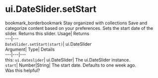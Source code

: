  
#  ui.DateSlider.setStart 
bookmark_borderbookmark Stay organized with collections  Save and categorize content based on your preferences.
Sets the start date of the slider. 
Returns this slider.
Usage| Returns  
---|---  
`DateSlider.setStart(start)`| ui.DateSlider  
Argument| Type| Details  
---|---|---  
this: `ui.dateslider`| ui.DateSlider| The ui.DateSlider instance.  
`start`| Number|String| The start date. Defaults to one week ago.  
Was this helpful?
